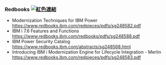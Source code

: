 ### Redbooks [![紅色連結](https://img.shields.io/badge/IBM-Redbook-red)](https://www.redbooks.ibm.com/domains/power)
+ Modernization Techniques for IBM Power<br />https://www.redbooks.ibm.com/redpieces/pdfs/sg248582.pdf
+ IBM i 7.6 Features and Functions<br />https://www.redbooks.ibm.com/redbooks/pdfs/sg248588.pdf
+ IBM Power Security Catalog<br />https://www.redbooks.ibm.com/abstracts/sg248568.html
+ Introducing IBM i Modernization Engine for Lifecycle Integration - Merlin<br />https://www.redbooks.ibm.com/redpieces/pdfs/sg248583.pdf




